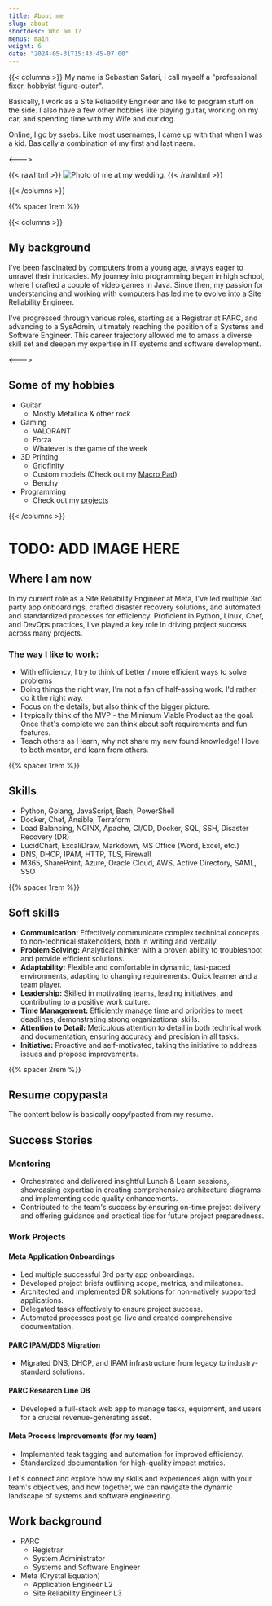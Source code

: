 ```yaml
---
title: About me
slug: about
shortdesc: Who am I?
menus: main
weight: 6
date: "2024-05-31T15:43:45-07:00"
---
```

{{< columns >}}
My name is Sebastian Safari, I call myself a "professional fixer, hobbyist figure-outer". 

Basically, I work as a Site Reliability Engineer and like to program stuff on the side. I also have a few other hobbies like playing guitar, working on my car, and spending time with my Wife and our dog.

Online, I go by <span class="text-quaternary">ssebs</span>. Like most usernames, I came up with that when I was a kid. Basically a combination of my first and last naem.

<--->

{{< rawhtml >}}
<img class="rounded-md w-[256px]" src="./img/me_wedding.jpg" alt="Photo of me at my wedding." />
{{< /rawhtml >}}

{{< /columns >}}
<!--more-->

{{% spacer 1rem %}}

{{< columns >}}
## My background

I've been fascinated by computers from a young age, always eager to unravel their intricacies. My journey into programming began in high school, where I crafted a couple of video games in Java. Since then, my passion for understanding and working with computers has led me to evolve into a Site Reliability Engineer.

I've progressed through various roles, starting as a Registrar at PARC, and advancing to a SysAdmin, ultimately reaching the position of a Systems and Software Engineer. This career trajectory allowed me to amass a diverse skill set and deepen my expertise in IT systems and software development.

<--->

## Some of my hobbies
- Guitar
  - Mostly Metallica & other rock
- Gaming
  - VALORANT
  - Forza
  - Whatever is the game of the week
- 3D Printing
  - Gridfinity
  - Custom models (Check out my [Macro Pad](/projects/go-mmp))
  - Benchy
- Programming
  - Check out my [projects](/projects)

{{< /columns >}}


# TODO: ADD IMAGE HERE

## Where I am now
In my current role as a Site Reliability Engineer at Meta, I've led multiple 3rd party app onboardings, crafted disaster recovery solutions, and automated and standardized processes for efficiency. Proficient in Python, Linux, Chef, and DevOps practices, I've played a key role in driving project success across many projects.


### The way I like to work:
- With efficiency, I try to think of better / more efficient ways to solve problems
- Doing things the right way, I'm not a fan of half-assing work. I'd rather do it the right way.
- Focus on the details, but also think of the bigger picture.
- I typically think of the MVP - the Minimum Viable Product as the goal. Once that's complete we can think about soft requirements and fun features.
- Teach others as I learn, why not share my new found knowledge! I love to both mentor, and learn from others.

{{% spacer 1rem %}}

## Skills
- Python, Golang, JavaScript, Bash, PowerShell
- Docker, Chef, Ansible, Terraform
- Load Balancing, NGINX, Apache, CI/CD, Docker, SQL, SSH, Disaster Recovery (DR)
- LucidChart, ExcaliDraw, Markdown, MS Office (Word, Excel, etc.)
- DNS, DHCP, IPAM, HTTP, TLS, Firewall
- M365, SharePoint, Azure, Oracle Cloud, AWS, Active Directory, SAML, SSO  

{{% spacer 1rem %}}

## Soft skills
- **Communication:** Effectively communicate complex technical concepts to non-technical stakeholders, both in writing and verbally.  
- **Problem Solving:** Analytical thinker with a proven ability to troubleshoot and provide efficient solutions.  
- **Adaptability:** Flexible and comfortable in dynamic, fast-paced environments, adapting to changing requirements. Quick learner and a team player.  
- **Leadership:** Skilled in motivating teams, leading initiatives, and contributing to a positive work culture.  
- **Time Management:** Efficiently manage time and priorities to meet deadlines, demonstrating strong organizational skills.  
- **Attention to Detail:** Meticulous attention to detail in both technical work and documentation, ensuring accuracy and precision in all tasks.  
- **Initiative:** Proactive and self-motivated, taking the initiative to address issues and propose improvements.



{{% spacer 2rem %}}

## Resume copypasta
The content below is basically copy/pasted from my resume.

## Success Stories

### Mentoring
- Orchestrated and delivered insightful Lunch & Learn sessions, showcasing expertise in creating comprehensive architecture diagrams and implementing code quality enhancements.
- Contributed to the team's success by ensuring on-time project delivery and offering guidance and practical tips for future project preparedness.

### Work Projects
#### Meta Application Onboardings
- Led multiple successful 3rd party app onboardings.
- Developed project briefs outlining scope, metrics, and milestones.
- Architected and implemented DR solutions for non-natively supported applications.
- Delegated tasks effectively to ensure project success.
- Automated processes post go-live and created comprehensive documentation.

#### PARC IPAM/DDS Migration
- Migrated DNS, DHCP, and IPAM infrastructure from legacy to industry-standard solutions.

#### PARC Research Line DB
- Developed a full-stack web app to manage tasks, equipment, and users for a crucial revenue-generating asset.

#### Meta Process Improvements (for my team)
- Implemented task tagging and automation for improved efficiency.
- Standardized documentation for high-quality impact metrics.



Let's connect and explore how my skills and experiences align with your team's objectives, and how together, we can navigate the dynamic landscape of systems and software engineering.


## Work background
- PARC
  - Registrar
  - System Administrator
  - Systems and Software Engineer
- Meta (Crystal Equation)
  - Application Engineer L2
  - Site Reliability Engineer L3